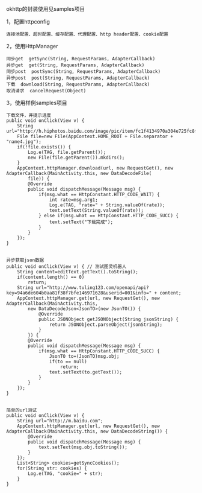 okhttp的封装使用见samples项目

1，配置httpconfig

    连接池配置、超时配置、缓存配置、代理配置、http header配置、cookie配置

2，使用HttpManager

    同步get  getSync(String, RequestParams, AdapterCallback)
    异步get  get(String, RequestParams, AdapterCallback)
    同步post  postSync(String, RequestParams, AdapterCallback)
    异步post  post(String, RequestParams, AdapterCallback)
    下载  download(String, RequestParams, AdapterCallback)
    取消请求  cancelRequest(Object)

3，使用样例samples项目

    下载文件，并提示进度
    public void onClick(View v) {
        String url="http://h.hiphotos.baidu.com/image/pic/item/fc1f4134970a304e725fc8fad3c8a786c9175cb4.jpg";
        File file=new File(AppContext.HOME_ROOT + File.separator + "name4.jpg");
        if(!file.exists()) {
            Log.e(TAG, file.getParent());
            new File(file.getParent()).mkdirs();
        }
        AppContext.httpManager.download(url, new RequestGet(), new AdapterCallback(MainActivity.this, new DataDecodeFile(
            file)) {
            @Override
            public void dispatchMessage(Message msg) {
                if(msg.what == HttpConstant.HTTP_CODE_WAIT) {
                    int rate=msg.arg1;
                    Log.e(TAG, "rate=" + String.valueOf(rate));
                    text.setText(String.valueOf(rate));
                } else if(msg.what == HttpConstant.HTTP_CODE_SUCC) {
                    text.setText("下载完成");
                }
            }
        });
    }


    异步获取json数据 
    public void onClick(View v) { // 测试图灵机器人
        String content=editText.getText().toString();
        if(content.length() == 0)
            return;
        String url="http://www.tuling123.com/openapi/api?key=94a6de604b0aa81f38f7bfe146971628&userid=001&info=" + content;
        AppContext.httpManager.get(url, new RequestGet(), new AdapterCallback(MainActivity.this,
            new DataDecodeJson<JsonTO>(new JsonTO()) {
                @Override
                public JSONObject getJSONObject(String jsonString) {
                    return JSONObject.parseObject(jsonString);
                }
            }) {
            @Override
            public void dispatchMessage(Message msg) {
                if(msg.what == HttpConstant.HTTP_CODE_SUCC) {
                    JsonTO to=(JsonTO)msg.obj;
                    if(to == null)
                        return;
                    text.setText(to.getText());
                }
            }
        });
    }


    简单的url测试
    public void onClick(View v) {
        String url="http://m.baidu.com";
        AppContext.httpManager.get(url, new RequestGet(), new AdapterCallback(MainActivity.this, new DataDecodeString()) {
            @Override
            public void dispatchMessage(Message msg) {
                text.setText(msg.obj.toString());
            }
        });
        List<String> cookies=getSyncCookies();
        for(String str: cookies) {
            Log.e(TAG, "cookie=" + str);
        }
    }
